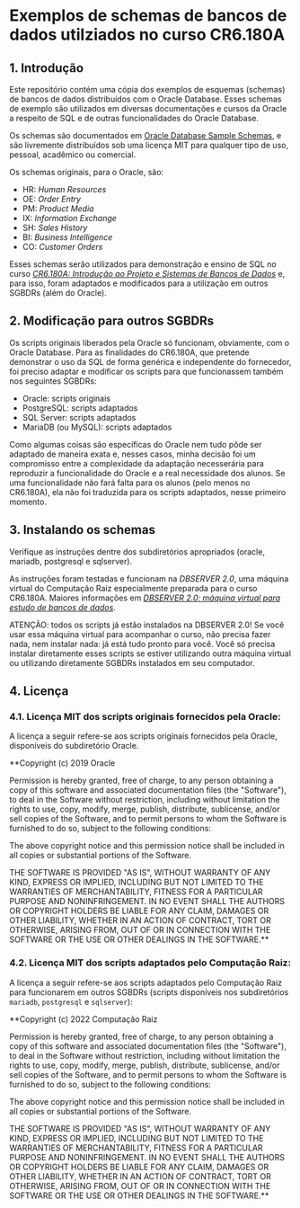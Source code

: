 # Exemplos de schemas de bancos de dados utilziados no curso CR6.180A

## 1. Introdução

Este repositório contém uma cópia dos exemplos de esquemas (schemas) de bancos
de dados distribuídos com o Oracle Database. Esses schemas de exemplo são
utilizados em diversas documentações e cursos da Oracle a respeito de SQL e de
outras funcionalidades do Oracle Database.

Os schemas são documentados em
[Oracle Database Sample Schemas](https://www.oracle.com/pls/topic/lookup?ctx=dblatest&id=COMSC),
e são livremente distribuídos sob uma licença MIT para qualquer tipo de uso,
pessoal, acadêmico ou comercial.

Os schemas originais, para o Oracle, são:
- HR: *Human Resources*
- OE: *Order Entry*
- PM: *Product Media*
- IX: *Information Exchange*
- SH: *Sales History*
- BI: *Business Intelligence*
- CO: *Customer Orders*

Esses schemas serão utilizados para demonstração e ensino de SQL no curso
[*CR6.180A: Introdução ao Projeto e Sistemas de Bancos de Dados*](https://cursos.computacaoraiz.com.br/)
e, para isso, foram adaptados e modificados para a utilização em outros SGBDRs
(além do Oracle).

## 2. Modificação para outros SGBDRs

Os scripts originais liberados pela Oracle só funcionam, obviamente, com o
Oracle Database. Para as finalidades do CR6.180A, que pretende demonstrar o uso
da SQL de forma genérica e independente do fornecedor, foi preciso adaptar e
modificar os scripts para que funcionassem também nos seguintes SGBDRs:

- Oracle: scripts originais
- PostgreSQL: scripts adaptados
- SQL Server: scripts adaptados
- MariaDB (ou MySQL): scripts adaptados

Como algumas coisas são específicas do Oracle nem tudo pôde ser adaptado de
maneira exata e, nesses casos, minha decisão foi um compromisso entre a
complexidade da adaptação necesserária para reproduzir a funcionalidade
do Oracle e a real necessidade dos alunos. Se uma funcionalidade não fará falta
para os alunos (pelo menos no CR6.180A), ela não foi traduzida para os scripts
adaptados, nesse primeiro momento.

## 3. Instalando os schemas

Verifique as instruções dentre dos subdiretórios apropriados (oracle, mariadb,
postgresql e sqlserver).

As instruções foram testadas e funcionam na *DBSERVER 2.0*, uma máquina virtual
do Computação Raiz especialmente preparada para o curso CR6.180A. Maiores
informações em
[*DBSERVER 2.0: máquina virtual para estudo de bancos de dados*](https://www.computacaoraiz.com.br/).

ATENÇÃO: todos os scripts já estão instalados na DBSERVER 2.0! Se você usar
essa máquina virtual para acompanhar o curso, não precisa fazer nada, nem
instalar nada: já está tudo pronto para você. Você só precisa instalar
diretamente esses scripts se estiver utilizando outra máquina virtual ou
utilizando diretamente SGBDRs instalados em seu computador.

## 4. Licença

### 4.1. Licença MIT dos scripts originais fornecidos pela Oracle:

A licença a seguir refere-se aos scripts originais fornecidos pela Oracle,
disponíveis do subdiretório Oracle.

**Copyright (c) 2019 Oracle

Permission is hereby granted, free of charge, to any person obtaining a copy of
this software and associated documentation files (the "Software"), to deal in
the Software without restriction, including without limitation the rights to
use, copy, modify, merge, publish, distribute, sublicense, and/or sell copies of
the Software, and to permit persons to whom the Software is furnished to do so,
subject to the following conditions:

The above copyright notice and this permission notice shall be included in all
copies or substantial portions of the Software.

THE SOFTWARE IS PROVIDED "AS IS", WITHOUT WARRANTY OF ANY KIND, EXPRESS OR
IMPLIED, INCLUDING BUT NOT LIMITED TO THE WARRANTIES OF MERCHANTABILITY, FITNESS
FOR A PARTICULAR PURPOSE AND NONINFRINGEMENT. IN NO EVENT SHALL THE AUTHORS OR
COPYRIGHT HOLDERS BE LIABLE FOR ANY CLAIM, DAMAGES OR OTHER LIABILITY, WHETHER
IN AN ACTION OF CONTRACT, TORT OR OTHERWISE, ARISING FROM, OUT OF OR IN
CONNECTION WITH THE SOFTWARE OR THE USE OR OTHER DEALINGS IN THE SOFTWARE.**

### 4.2. Licença MIT dos scripts adaptados pelo Computação Raiz:

A licença a seguir refere-se aos scripts adaptados pelo Computação Raiz para
funcionarem em outros SGBDRs (scripts disponíveis nos subdiretórios ``mariadb``,
``postgresql`` e ``sqlserver``):

**Copyright (c) 2022 Computação Raiz

Permission is hereby granted, free of charge, to any person obtaining a copy of
this software and associated documentation files (the "Software"), to deal in
the Software without restriction, including without limitation the rights to
use, copy, modify, merge, publish, distribute, sublicense, and/or sell copies of
the Software, and to permit persons to whom the Software is furnished to do so,
subject to the following conditions:

The above copyright notice and this permission notice shall be included in all
copies or substantial portions of the Software.

THE SOFTWARE IS PROVIDED "AS IS", WITHOUT WARRANTY OF ANY KIND, EXPRESS OR
IMPLIED, INCLUDING BUT NOT LIMITED TO THE WARRANTIES OF MERCHANTABILITY, FITNESS
FOR A PARTICULAR PURPOSE AND NONINFRINGEMENT. IN NO EVENT SHALL THE AUTHORS OR
COPYRIGHT HOLDERS BE LIABLE FOR ANY CLAIM, DAMAGES OR OTHER LIABILITY, WHETHER
IN AN ACTION OF CONTRACT, TORT OR OTHERWISE, ARISING FROM, OUT OF OR IN
CONNECTION WITH THE SOFTWARE OR THE USE OR OTHER DEALINGS IN THE SOFTWARE.**
